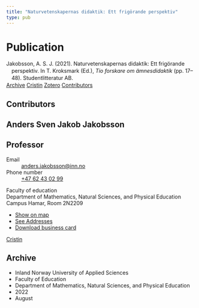 ```yaml
---
title: "Naturvetenskapernas didaktik: Ett frigörande perspektiv"
type: pub
---
```

<h1>Publication</h1>
<article id="csl-bib-container-HYNFVMEN" class="csl-bib-container">
  <div class="csl-bib-body" style="line-height: 1.35; padding-left: 1em; text-indent:-1em;">
  <div class="csl-entry">Jakobsson, A. S. J. (2021). Naturvetenskapernas didaktik: Ett frig&#xF6;rande perspektiv. In T. Kroksmark (Ed.), <i>Tio forskare om &#xE4;mnesdidaktik</i> (pp. 17&#x2013;48). Studentlitteratur AB.</div>
</div>
  <div class="csl-bib-buttons">
    <a href="#taxonomy-article-HYNFVMEN" class="csl-bib-button">Archive</a>
    <a href="https://app.cristin.no/results/show.jsf?id=2047177" alt="Cristin URL" class="csl-bib-button">Cristin</a>
    <a href="http://zotero.org/groups/5022929/items/HYNFVMEN" alt="Zotero URL" class="csl-bib-button">Zotero</a>
    <a href="#contributors-article-HYNFVMEN" class="csl-bib-button">Contributors</a>
  </div>
  <div id="csl-bib-meta-container-HYNFVMEN"></div>
</article>
<div id="csl-bib-meta-HYNFVMEN" class="csl-bib-meta">
  <article id="contributors-article-HYNFVMEN" class="contributors-article">
    <h1>Contributors</h1>
    <div class="personas">
<div class="vrtx-hinn-person-card">
<div class="photo">
<i class="lar la-user-circle missing-person"></i>
</div>
<div class="info">
<hgroup><h1>Anders Sven Jakob Jakobsson</h1>
<h2>Professor</h2>
</hgroup><dl>
<dt>Email</dt>
<dd>
<a href="mailto:anders.jakobsson@inn.no">anders.jakobsson@inn.no</a>
</dd>
<dt>Phone number</dt>
<dd><a href="tel:+4762430299">
+47 62 43 02 99
</a></dd>
</dl>
<p>
Faculty of education<br>
Department of Mathematics, Natural Sciences, and Physical Education<br>
Campus Hamar,
Room 2N2209
</p>
<ul class="vrtx-hinn-links">
<li><a href="https://www.google.com/maps?q=60.79677,11.07358">Show on map</a></li>
<li><a href="https://www.inn.no/english/find-an-employee/anders-jakobsson.html#vrtx-hinn-addresses">See Addresses</a></li>
<li><a href="https://www.inn.no/english/find-an-employee/anders-jakobsson.html?vrtx=vcf">Download business card</a></li>
</ul>
</div>
</div>
<a href="https://app.cristin.no/persons/show.jsf?id=1314928" alt="Cristin URL" class="personas-cristin">Cristin</a>
</div>
  </article>
  <article id="taxonomy-article-HYNFVMEN" class="taxonomy-article">
    <h1>Archive</h1>
    <ul>
      <li>Inland Norway University of Applied Sciences</li>
      <li>Faculty of Education</li>
      <li>Department of Mathematics, Natural Sciences, and Physical Education</li>
      <li>2022</li>
      <li>August</li>
    </ul>
  </article>
</div>

